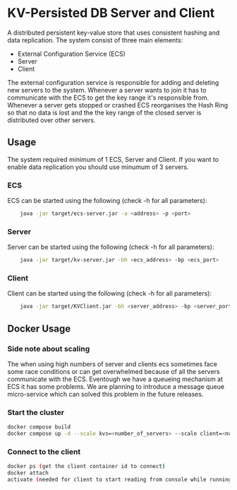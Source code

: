 # KV-Persisted DB Server and Client
A distributed persistent key-value store that uses consistent hashing and data replication.
The system consist of three main elements:
- External Configuration Service (ECS)
- Server
- Client

The external configuration service is responsible for adding and deleting new servers to the system. Whenever a server wants to join it has to communicate with the ECS to get the key range it's responsible from. Whenever a server gets stopped or crashed ECS reorganises the Hash Ring so that no data is lost and the the key range of the closed server is distributed over other servers.

## Usage
The system required minimum of 1 ECS, Server and Client.
If you want to enable data replication you should use minumum of 3 servers.

### ECS
ECS can be started using the following (check -h for all parameters):
```bash
    java -jar target/ecs-server.jar -a <address> -p <port> 
```
### Server
Server can be started using the following (check -h for all parameters):
```bash
    java -jar target/kv-server.jar -bh <ecs_address> -bp <ecs_port> 
```
### Client
Client can be started using the following (check -h for all parameters):
```bash
    java -jar target/KVClient.jar -bh <server_address> -bp <server_port>
```


## Docker Usage
### Side note about scaling
The when using high numbers of server and clients ecs sometimes face some race conditions or can get overwhelmed because of all the servers communicate with the ECS. Eventough we have a queueing mechanism at ECS it has some problems. We are planning to introduce a message queue micro-service which can solved this problem in the future releases.
### Start the cluster
```bash
docker compose build
docker compose up -d --scale kvs=<number_of_servers> --scale client=<number_of_clients>
```
### Connect to the client
```bash
docker ps (get the client container id to connect)
docker attach 
activate (needed for client to start reading from console while running in a container)
```
